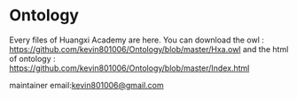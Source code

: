 # Ontology
Every files of Huangxi Academy are here.
You can download the owl : https://github.com/kevin801006/Ontology/blob/master/Hxa.owl
and the html of ontology : https://github.com/kevin801006/Ontology/blob/master/Index.html

maintainer email:kevin801006@gmail.com
